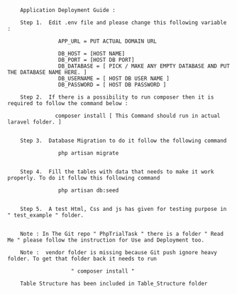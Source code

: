 

        Application Deployment Guide :
		
		Step 1.  Edit .env file and please change this following variable :
		
					APP_URL = PUT ACTUAL DOMAIN URL
			
					DB_HOST = [HOST NAME]
					DB_PORT = [HOST DB PORT]
					DB_DATABASE = [ PICK / MAKE ANY EMPTY DATABASE AND PUT THE DATABASE NAME HERE. ]
					DB_USERNAME = [ HOST DB USER NAME ]
					DB_PASSWORD = [ HOST DB PASSWORD ]
			
		Step 2.  If there is a possibility to run composer then it is required to follow the command below :
		
		           composer install [ This Command should run in actual laravel folder. ] 
				  
		
		Step 3.  Database Migration to do it follow the following command 
		
		            php artisan migrate
				   
				   
		Step 4.	 Fill the tables with data that needs to make it work properly. To do it follow this following command 
		
		            php artisan db:seed
				   
		
		Step 5.  A test Html, Css and js has given for testing purpose in " test_example " folder. 
		
					
		Note : In The Git repo " PhpTrialTask " there is a folder " Read Me " please follow the instruction for Use and Deployment too.
		
		Note :  vendor folder is missing because Git push ignore heavy folder. To get that folder back it needs to run 
		
		                " composer install "
                        
        Table Structure has been included in Table_Structure folder
